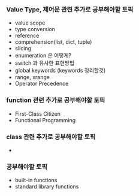 ### Value Type, 제어문 관련 추가로 공부해야할 토픽
* value scope
* type conversion
* reference
* comprehension(list, dict, tuple)
* slicing
* enumeration 은 어떻게?
* switch 과 유사한 표현방법
* global keywords (keywords 정리할것)
* range, xrange
* Operator Precedence

### function 관련 추가로 공부해야할 토픽
* First-Class Citizen
* Functional Programming

### class 관련 추가로 공부해야할 토픽
* 

### 공부해야할 토픽
* built-in functions
* standard library functions
